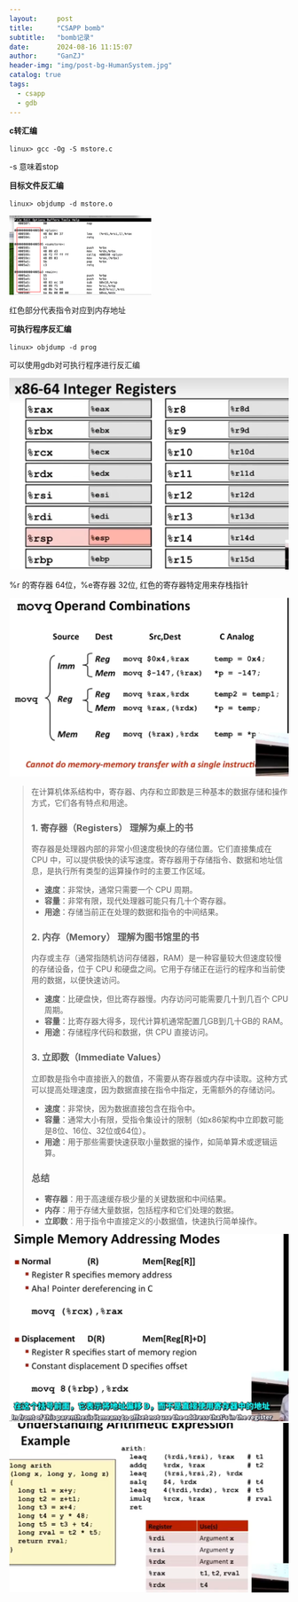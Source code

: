 ```yaml
---
layout:     post
title:      "CSAPP bomb"
subtitle:   "bomb记录"
date:       2024-08-16 11:15:07
author:     "GanZJ"
header-img: "img/post-bg-HumanSystem.jpg"
catalog: true
tags:
  - csapp
  - gdb
---
```




**c转汇编**

`linux> gcc -Og -S mstore.c`

-s 意味着stop

**目标文件反汇编**

`linux> objdump -d mstore.o`

<img src="/img/in-post/image-20240817232624635.png" alt="image-20240817232624635" style="zoom:25%;" />

红色部分代表指令对应到内存地址

**可执行程序反汇编**

`linux> objdump -d prog`

可以使用gdb对可执行程序进行反汇编 

<img src="/img/in-post/image-20240818000043041.png" alt="image-20240818000043041" style="zoom:50%;" />

%r 的寄存器 64位，%e寄存器 32位, 红色的寄存器特定用来存栈指针

<img src="/img/in-post/image-20240818002836191.png" alt="image-20240818002836191" style="zoom:50%;" />

> 在计算机体系结构中，寄存器、内存和立即数是三种基本的数据存储和操作方式，它们各有特点和用途。
>
> ### 1. 寄存器（Registers） 理解为桌上的书
>
> 寄存器是处理器内部的非常小但速度极快的存储位置。它们直接集成在 CPU 中，可以提供极快的读写速度。寄存器用于存储指令、数据和地址信息，是执行所有类型的运算操作时的主要工作区域。
>
> - **速度**：非常快，通常只需要一个 CPU 周期。
> - **容量**：非常有限，现代处理器可能只有几十个寄存器。
> - **用途**：存储当前正在处理的数据和指令的中间结果。
>
> ### 2. 内存（Memory） 理解为图书馆里的书
>
> 内存或主存（通常指随机访问存储器，RAM）是一种容量较大但速度较慢的存储设备，位于 CPU 和硬盘之间。它用于存储正在运行的程序和当前使用的数据，以便快速访问。
>
> - **速度**：比硬盘快，但比寄存器慢。内存访问可能需要几十到几百个 CPU 周期。
> - **容量**：比寄存器大得多，现代计算机通常配置几GB到几十GB的 RAM。
> - **用途**：存储程序代码和数据，供 CPU 直接访问。
>
> ### 3. 立即数（Immediate Values）
>
> 立即数是指令中直接嵌入的数值，不需要从寄存器或内存中读取。这种方式可以提高处理速度，因为数据直接在指令中指定，无需额外的存储访问。
>
> - **速度**：非常快，因为数据直接包含在指令中。
> - **容量**：通常大小有限，受指令集设计的限制（如x86架构中立即数可能是8位、16位、32位或64位）。
> - **用途**：用于那些需要快速获取小量数据的操作，如简单算术或逻辑运算。
>
> ### 总结
>
> - **寄存器**：用于高速缓存极少量的关键数据和中间结果。
> - **内存**：用于存储大量数据，包括程序和它们处理的数据。
> - **立即数**：用于指令中直接定义的小数据值，快速执行简单操作。

<img src="/img/in-post/image-20240818003219827.png" alt="image-20240818003219827" style="zoom:50%;" />

<img src="/img/in-post/image-20240818010124291.png" alt="image-20240818010124291" style="zoom:50%;" />
